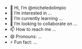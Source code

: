 - 👋 Hi, I’m @micheledolimpio
- 👀 I’m interested in ...
- 🌱 I’m currently learning ...
- 💞️ I’m looking to collaborate on ...
- 📫 How to reach me ...
- 😄 Pronouns: ...
- ⚡ Fun fact: ...

<!---
micheledolimpio/micheledolimpio is a ✨ special ✨ repository because its `README.md` (this file) appears on your GitHub profile.
You can click the Preview link to take a look at your changes.
--->
